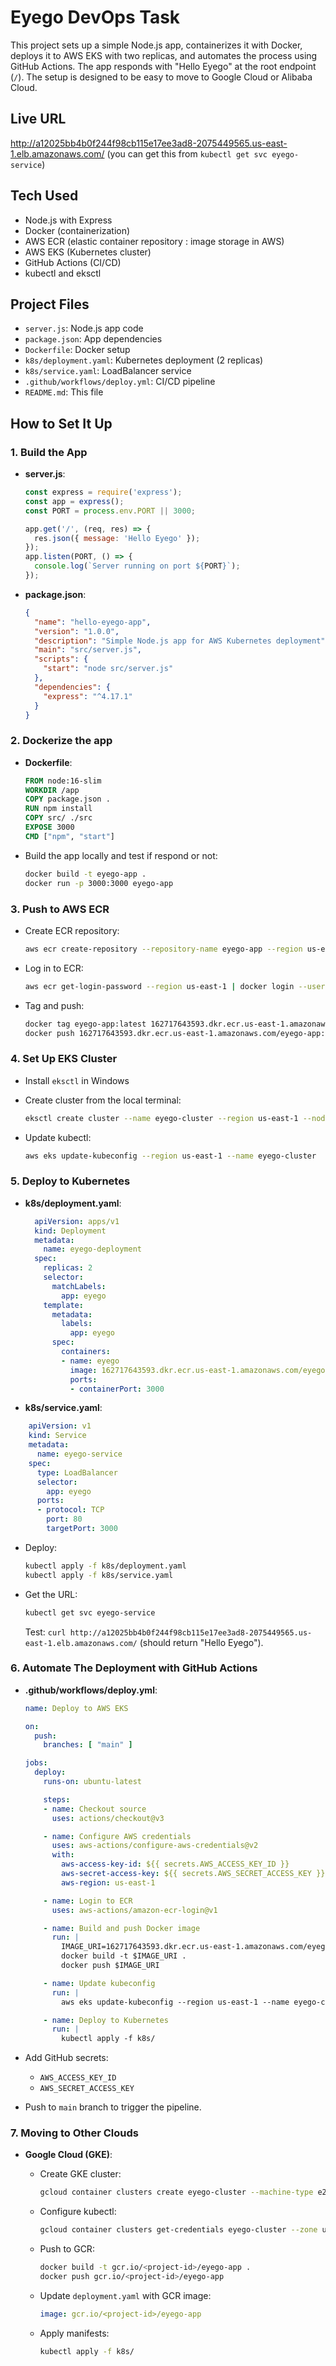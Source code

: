 
# Eyego DevOps Task

This project sets up a simple Node.js app, containerizes it with Docker, deploys it to AWS EKS with two replicas, and automates the process using GitHub Actions. The app responds with "Hello Eyego" at the root endpoint (`/`). The setup is designed to be easy to move to Google Cloud or Alibaba Cloud.

## Live URL
http://a12025bb4b0f244f98cb115e17ee3ad8-2075449565.us-east-1.elb.amazonaws.com/
(you can get this from `kubectl get svc eyego-service`)

## Tech Used
- Node.js with Express
- Docker (containerization)
- AWS ECR (elastic container repository : image storage in AWS)
- AWS EKS (Kubernetes cluster)
- GitHub Actions (CI/CD)
- kubectl and eksctl

## Project Files
- `server.js`: Node.js app code
- `package.json`: App dependencies
- `Dockerfile`: Docker setup
- `k8s/deployment.yaml`: Kubernetes deployment (2 replicas)
- `k8s/service.yaml`: LoadBalancer service
- `.github/workflows/deploy.yml`: CI/CD pipeline
- `README.md`: This file 

## How to Set It Up

### 1. Build the App
- **server.js**:
  ```javascript
  const express = require('express');
  const app = express();
  const PORT = process.env.PORT || 3000;
  
  app.get('/', (req, res) => {  
    res.json({ message: 'Hello Eyego' });
  });
  app.listen(PORT, () => {
    console.log(`Server running on port ${PORT}`);
  });
  ```

- **package.json**:
  ```json
  {
    "name": "hello-eyego-app",
    "version": "1.0.0",
    "description": "Simple Node.js app for AWS Kubernetes deployment",
    "main": "src/server.js",
    "scripts": {
      "start": "node src/server.js"
    },
    "dependencies": {
      "express": "^4.17.1"
    }
  }
  ```

### 2. Dockerize the app
- **Dockerfile**:
  ```dockerfile
  FROM node:16-slim
  WORKDIR /app
  COPY package.json .
  RUN npm install
  COPY src/ ./src
  EXPOSE 3000
  CMD ["npm", "start"]    
  ```

- Build the app locally and test if respond or not:
  ```bash
  docker build -t eyego-app .
  docker run -p 3000:3000 eyego-app
  ```

### 3. Push to AWS ECR
- Create ECR repository:
  ```bash
  aws ecr create-repository --repository-name eyego-app --region us-east-1
  ```
- Log in to ECR:
  ```bash
  aws ecr get-login-password --region us-east-1 | docker login --username AWS --password-stdin 162717643593.dkr.ecr.us-east-1.amazonaws.com
  ```
- Tag and push:
  ```bash
  docker tag eyego-app:latest 162717643593.dkr.ecr.us-east-1.amazonaws.com/eyego-app:latest
  docker push 162717643593.dkr.ecr.us-east-1.amazonaws.com/eyego-app:latest
  ```

### 4. Set Up EKS Cluster

- Install `eksctl` in Windows 

- Create cluster from the local terminal:
  ```bash
  eksctl create cluster --name eyego-cluster --region us-east-1 --nodes 2 --node-type t2.micro
  ```
- Update kubectl:
  ```bash
  aws eks update-kubeconfig --region us-east-1 --name eyego-cluster
  ```

### 5. Deploy to Kubernetes

- **k8s/deployment.yaml**:
  ```yaml
    apiVersion: apps/v1
    kind: Deployment
    metadata:
      name: eyego-deployment
    spec:
      replicas: 2
      selector:
        matchLabels:
          app: eyego
      template:
        metadata:
          labels:
            app: eyego
        spec:
          containers:
          - name: eyego
            image: 162717643593.dkr.ecr.us-east-1.amazonaws.com/eyego-app:latest
            ports:
            - containerPort: 3000
  ```

- **k8s/service.yaml**:
```yaml
    apiVersion: v1
    kind: Service
    metadata:
      name: eyego-service
    spec:
      type: LoadBalancer
      selector:
        app: eyego
      ports:
      - protocol: TCP
        port: 80
        targetPort: 3000
```

- Deploy:
  ```bash
  kubectl apply -f k8s/deployment.yaml
  kubectl apply -f k8s/service.yaml
  ```

- Get the URL:
  ```bash
  kubectl get svc eyego-service
  ```
  Test: `curl http://a12025bb4b0f244f98cb115e17ee3ad8-2075449565.us-east-1.elb.amazonaws.com/` 
(should return "Hello Eyego").

### 6. Automate The Deployment with GitHub Actions
- **.github/workflows/deploy.yml**:
  ```yaml
  name: Deploy to AWS EKS

  on:
    push:
      branches: [ "main" ]

  jobs:
    deploy:
      runs-on: ubuntu-latest

      steps:
      - name: Checkout source
        uses: actions/checkout@v3

      - name: Configure AWS credentials
        uses: aws-actions/configure-aws-credentials@v2
        with:
          aws-access-key-id: ${{ secrets.AWS_ACCESS_KEY_ID }}
          aws-secret-access-key: ${{ secrets.AWS_SECRET_ACCESS_KEY }}
          aws-region: us-east-1

      - name: Login to ECR
        uses: aws-actions/amazon-ecr-login@v1

      - name: Build and push Docker image
        run: |
          IMAGE_URI=162717643593.dkr.ecr.us-east-1.amazonaws.com/eyego-app:latest
          docker build -t $IMAGE_URI .
          docker push $IMAGE_URI

      - name: Update kubeconfig
        run: |
          aws eks update-kubeconfig --region us-east-1 --name eyego-cluster

      - name: Deploy to Kubernetes
        run: |
          kubectl apply -f k8s/
  ```

- Add GitHub secrets:
  - `AWS_ACCESS_KEY_ID`
  - `AWS_SECRET_ACCESS_KEY`

- Push to `main` branch to trigger the pipeline.

### 7. Moving to Other Clouds
- **Google Cloud (GKE)**:

  - Create GKE cluster: 
    ```bash
    gcloud container clusters create eyego-cluster --machine-type e2-micro --num-nodes 2
    ```
  - Configure kubectl: 
    ```bash
    gcloud container clusters get-credentials eyego-cluster --zone us-central1-a
    ```
  - Push to GCR: 
    ```bash
    docker build -t gcr.io/<project-id>/eyego-app .
    docker push gcr.io/<project-id>/eyego-app
    ```
  - Update `deployment.yaml` with GCR image:
    ```yaml
    image: gcr.io/<project-id>/eyego-app
    ```
  - Apply manifests: 
    ```bash
    kubectl apply -f k8s/
    ```

